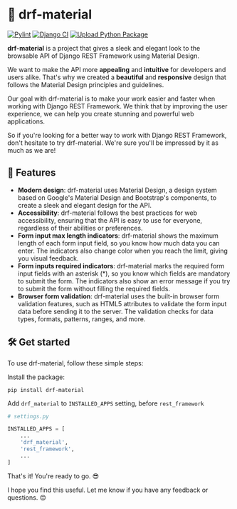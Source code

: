 # 🎨 drf-material

[![Pylint](https://github.com/youzarsiph/drf-material/actions/workflows/pylint.yml/badge.svg)](https://github.com/youzarsiph/drf-material/actions/workflows/pylint.yml)
[![Django CI](https://github.com/youzarsiph/drf-material/actions/workflows/django.yml/badge.svg)](https://github.com/youzarsiph/drf-material/actions/workflows/django.yml)
[![Upload Python Package](https://github.com/youzarsiph/drf-material/actions/workflows/python-publish.yml/badge.svg)](https://github.com/youzarsiph/drf-material/actions/workflows/python-publish.yml)

**drf-material** is a project that gives a sleek and elegant look to the browsable API of Django REST Framework using Material Design.

We want to make the API more **appealing** and **intuitive** for developers and users alike.
That's why we created a **beautiful** and **responsive** design that follows the Material Design principles and guidelines.

Our goal with drf-material is to make your work easier and faster when working with Django REST Framework.
We think that by improving the user experience, we can help you create stunning and powerful web applications.

So if you're looking for a better way to work with Django REST Framework, don't hesitate to try drf-material.
We're sure you'll be impressed by it as much as we are!

## 🌟 Features

- **Modern design**: drf-material uses Material Design, a design system based on Google's Material Design and
  Bootstrap's components, to create a sleek and elegant design for the API.
- **Accessibility**: drf-material follows the best practices for web accessibility,
  ensuring that the API is easy to use for everyone, regardless of their abilities or preferences.
- **Form input max length indicators**: drf-material shows the maximum length of each form input field,
  so you know how much data you can enter. The indicators also change color when you reach the limit, giving you visual feedback.
- **Form inputs required indicators**: drf-material marks the required form input fields with an asterisk (*),
  so you know which fields are mandatory to submit the form. The indicators also show an error message if you try to submit the form without filling the required fields.
- **Browser form validation**: drf-material uses the built-in browser form validation features, such as HTML5 attributes
  to validate the form input data before sending it to the server. The validation checks for data types, formats, patterns, ranges, and more.

## 🛠️ Get started

To use drf-material, follow these simple steps:

Install the package:

```console
pip install drf-material
```

Add `drf_material` to `INSTALLED_APPS` setting, before `rest_framework`

```python
# settings.py

INSTALLED_APPS = [
    ...
    'drf_material',
    'rest_framework',
    ...
]
```

That's it! You're ready to go. 😎

I hope you find this useful. Let me know if you have any feedback or questions. 😊
